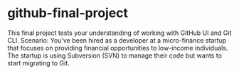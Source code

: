 # github-final-project
This final project tests your understanding of working with GitHub UI and Git CLI. Scenario: You’ve been hired as a developer at a micro-finance startup that focuses on providing financial opportunities to low-income individuals. The startup is using Subversion (SVN) to manage their code but wants to start migrating to Git.
